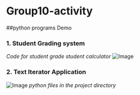 # Group10-activity
##python programs Demo
### 1. Student Grading system

*Code for student grade student calculator*
![Image](https://github.com/user-attachments/assets/b0a9fcad-45a6-48d0-b391-dd7f28917f1d)


### 2. Text Iterator Application
![Image](https://github.com/user-attachments/assets/b0a9fcad-45a6-48d0-b391-dd7f28917f1d)
*python files in the project directory*
